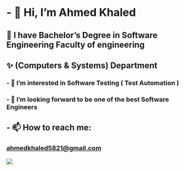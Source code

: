 # - 👋 Hi, I’m Ahmed Khaled 

## 🔭 I have Bachelor’s Degree in Software Engineering Faculty of engineering 
## ✨ (Computers & Systems) Department

### - 👀 I’m interested in Software Testing ( Test Automation )
### - 🌱 I’m looking forward to be one of the best Software Engineers 

## - 📫 How to reach me: 
### ahmedkhaled5821@gmail.com


<img src= "https://github-readme-stats.vercel.app/api?username=ahmedkhaled14&&show_icons=true&title_color=ffffff&icon_color=bb2acf&text_color=daf7dc&bg_color=171717">


<!--
**ahmedkhaled14/ahmedkhaled14** is a ✨ _special_ ✨ repository because its `README.md` (this file) appears on your GitHub profile.

Here are some ideas to get you started:

- 🔭 I’m currently working on ...
- 🌱 I’m currently learning ...
- 👯 I’m looking to collaborate on ...
- 🤔 I’m looking for help with ...
- 💬 Ask me about ...
- 📫 How to reach me: ...
- 😄 Pronouns: ...
- ⚡ Fun fact: ...
-->
